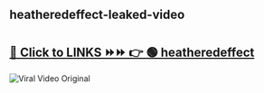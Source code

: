 
 ## heatheredeffect-leaked-video 

# <h2><a href="https://clipsfans.com/heatheredeffect&ref=git">🔗 Click to LINKS ⏩⏩ 👉 🟢 heatheredeffect </a></h2>

<a href="https://clipsfans.com/heatheredeffect&ref=git" rel="nofollow" data-target="animated-image.originalLink"><img src="https://i.ibb.co.com/xMMVF88/686577567.gif" alt="Viral Video Original" style="max-width: 100%; display: inline-block;" data-target="animated-image.originalImage"></a>
